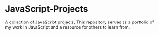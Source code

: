 # JavaScript-Projects
A collection of JavaScript projects,  This repository serves as a portfolio of my work in JavaScript and a resource for others to learn from.
